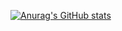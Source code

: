 [![Anurag's GitHub stats](https://github-readme-stats.vercel.app/api?username=learus)](https://github.com/anuraghazra/github-readme-stats)
